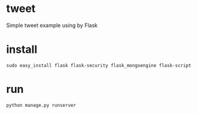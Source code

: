 tweet
=====

Simple tweet example using by Flask

install
=======

	sudo easy_install flask flask-security flask_mongoengine flask-script
	
run
===

	python manage.py runserver
